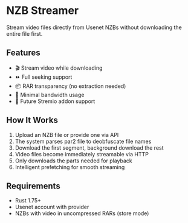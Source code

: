 # NZB Streamer

Stream video files directly from Usenet NZBs without downloading the entire file first.

## Features

- 🎬 Stream video while downloading
- ⏩ Full seeking support  
- 📦 RAR transparency (no extraction needed)
- 🚀 Minimal bandwidth usage
- 🔧 Future Stremio addon support

## How It Works

1. Upload an NZB file or provide one via API
1. The system parses par2 file to deobfuscate file names
1. Download the first segment, background download the rest
1. Video files become immediately streamable via HTTP
1. Only downloads the parts needed for playback
1. Intelligent prefetching for smooth streaming

## Requirements

- Rust 1.75+
- Usenet account with provider
- NZBs with video in uncompressed RARs (store mode)